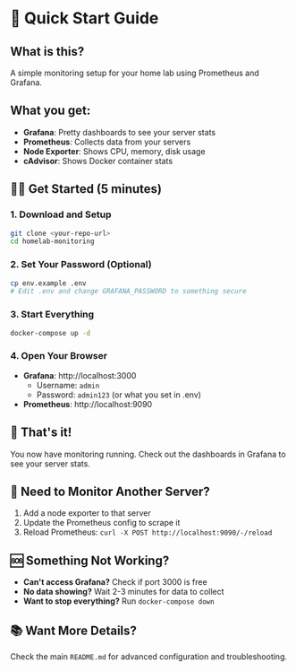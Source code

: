 # 🚀 Quick Start Guide

## What is this?
A simple monitoring setup for your home lab using Prometheus and Grafana.

## What you get:
- **Grafana**: Pretty dashboards to see your server stats
- **Prometheus**: Collects data from your servers
- **Node Exporter**: Shows CPU, memory, disk usage
- **cAdvisor**: Shows Docker container stats

## 🏃‍♂️ Get Started (5 minutes)

### 1. Download and Setup
```bash
git clone <your-repo-url>
cd homelab-monitoring
```

### 2. Set Your Password (Optional)
```bash
cp env.example .env
# Edit .env and change GRAFANA_PASSWORD to something secure
```

### 3. Start Everything
```bash
docker-compose up -d
```

### 4. Open Your Browser
- **Grafana**: http://localhost:3000
  - Username: `admin`
  - Password: `admin123` (or what you set in .env)
- **Prometheus**: http://localhost:9090

## 🎯 That's it!

You now have monitoring running. Check out the dashboards in Grafana to see your server stats.

## 🔧 Need to Monitor Another Server?

1. Add a node exporter to that server
2. Update the Prometheus config to scrape it
3. Reload Prometheus: `curl -X POST http://localhost:9090/-/reload`

## 🆘 Something Not Working?

- **Can't access Grafana?** Check if port 3000 is free
- **No data showing?** Wait 2-3 minutes for data to collect
- **Want to stop everything?** Run `docker-compose down`

## 📚 Want More Details?

Check the main `README.md` for advanced configuration and troubleshooting.
